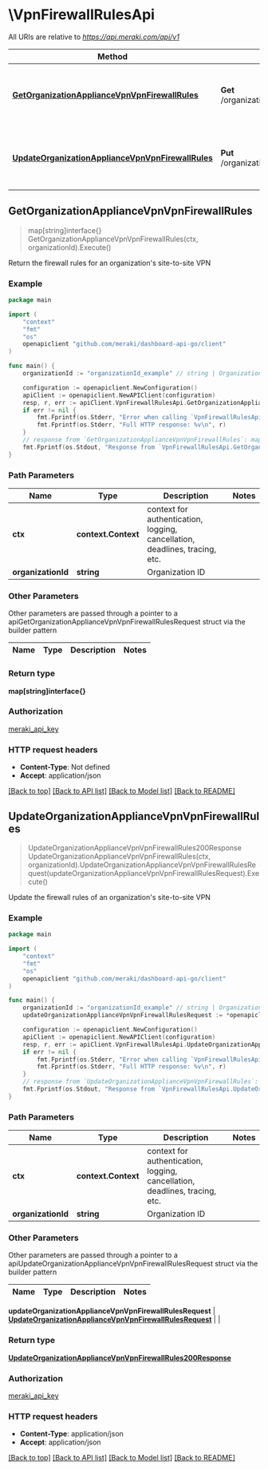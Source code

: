 # \VpnFirewallRulesApi

All URIs are relative to *https://api.meraki.com/api/v1*

Method | HTTP request | Description
------------- | ------------- | -------------
[**GetOrganizationApplianceVpnVpnFirewallRules**](VpnFirewallRulesApi.md#GetOrganizationApplianceVpnVpnFirewallRules) | **Get** /organizations/{organizationId}/appliance/vpn/vpnFirewallRules | Return the firewall rules for an organization&#39;s site-to-site VPN
[**UpdateOrganizationApplianceVpnVpnFirewallRules**](VpnFirewallRulesApi.md#UpdateOrganizationApplianceVpnVpnFirewallRules) | **Put** /organizations/{organizationId}/appliance/vpn/vpnFirewallRules | Update the firewall rules of an organization&#39;s site-to-site VPN



## GetOrganizationApplianceVpnVpnFirewallRules

> map[string]interface{} GetOrganizationApplianceVpnVpnFirewallRules(ctx, organizationId).Execute()

Return the firewall rules for an organization's site-to-site VPN



### Example

```go
package main

import (
    "context"
    "fmt"
    "os"
    openapiclient "github.com/meraki/dashboard-api-go/client"
)

func main() {
    organizationId := "organizationId_example" // string | Organization ID

    configuration := openapiclient.NewConfiguration()
    apiClient := openapiclient.NewAPIClient(configuration)
    resp, r, err := apiClient.VpnFirewallRulesApi.GetOrganizationApplianceVpnVpnFirewallRules(context.Background(), organizationId).Execute()
    if err != nil {
        fmt.Fprintf(os.Stderr, "Error when calling `VpnFirewallRulesApi.GetOrganizationApplianceVpnVpnFirewallRules``: %v\n", err)
        fmt.Fprintf(os.Stderr, "Full HTTP response: %v\n", r)
    }
    // response from `GetOrganizationApplianceVpnVpnFirewallRules`: map[string]interface{}
    fmt.Fprintf(os.Stdout, "Response from `VpnFirewallRulesApi.GetOrganizationApplianceVpnVpnFirewallRules`: %v\n", resp)
}
```

### Path Parameters


Name | Type | Description  | Notes
------------- | ------------- | ------------- | -------------
**ctx** | **context.Context** | context for authentication, logging, cancellation, deadlines, tracing, etc.
**organizationId** | **string** | Organization ID | 

### Other Parameters

Other parameters are passed through a pointer to a apiGetOrganizationApplianceVpnVpnFirewallRulesRequest struct via the builder pattern


Name | Type | Description  | Notes
------------- | ------------- | ------------- | -------------


### Return type

**map[string]interface{}**

### Authorization

[meraki_api_key](../README.md#meraki_api_key)

### HTTP request headers

- **Content-Type**: Not defined
- **Accept**: application/json

[[Back to top]](#) [[Back to API list]](../README.md#documentation-for-api-endpoints)
[[Back to Model list]](../README.md#documentation-for-models)
[[Back to README]](../README.md)


## UpdateOrganizationApplianceVpnVpnFirewallRules

> UpdateOrganizationApplianceVpnVpnFirewallRules200Response UpdateOrganizationApplianceVpnVpnFirewallRules(ctx, organizationId).UpdateOrganizationApplianceVpnVpnFirewallRulesRequest(updateOrganizationApplianceVpnVpnFirewallRulesRequest).Execute()

Update the firewall rules of an organization's site-to-site VPN



### Example

```go
package main

import (
    "context"
    "fmt"
    "os"
    openapiclient "github.com/meraki/dashboard-api-go/client"
)

func main() {
    organizationId := "organizationId_example" // string | Organization ID
    updateOrganizationApplianceVpnVpnFirewallRulesRequest := *openapiclient.NewUpdateOrganizationApplianceVpnVpnFirewallRulesRequest() // UpdateOrganizationApplianceVpnVpnFirewallRulesRequest |  (optional)

    configuration := openapiclient.NewConfiguration()
    apiClient := openapiclient.NewAPIClient(configuration)
    resp, r, err := apiClient.VpnFirewallRulesApi.UpdateOrganizationApplianceVpnVpnFirewallRules(context.Background(), organizationId).UpdateOrganizationApplianceVpnVpnFirewallRulesRequest(updateOrganizationApplianceVpnVpnFirewallRulesRequest).Execute()
    if err != nil {
        fmt.Fprintf(os.Stderr, "Error when calling `VpnFirewallRulesApi.UpdateOrganizationApplianceVpnVpnFirewallRules``: %v\n", err)
        fmt.Fprintf(os.Stderr, "Full HTTP response: %v\n", r)
    }
    // response from `UpdateOrganizationApplianceVpnVpnFirewallRules`: UpdateOrganizationApplianceVpnVpnFirewallRules200Response
    fmt.Fprintf(os.Stdout, "Response from `VpnFirewallRulesApi.UpdateOrganizationApplianceVpnVpnFirewallRules`: %v\n", resp)
}
```

### Path Parameters


Name | Type | Description  | Notes
------------- | ------------- | ------------- | -------------
**ctx** | **context.Context** | context for authentication, logging, cancellation, deadlines, tracing, etc.
**organizationId** | **string** | Organization ID | 

### Other Parameters

Other parameters are passed through a pointer to a apiUpdateOrganizationApplianceVpnVpnFirewallRulesRequest struct via the builder pattern


Name | Type | Description  | Notes
------------- | ------------- | ------------- | -------------

 **updateOrganizationApplianceVpnVpnFirewallRulesRequest** | [**UpdateOrganizationApplianceVpnVpnFirewallRulesRequest**](UpdateOrganizationApplianceVpnVpnFirewallRulesRequest.md) |  | 

### Return type

[**UpdateOrganizationApplianceVpnVpnFirewallRules200Response**](UpdateOrganizationApplianceVpnVpnFirewallRules200Response.md)

### Authorization

[meraki_api_key](../README.md#meraki_api_key)

### HTTP request headers

- **Content-Type**: application/json
- **Accept**: application/json

[[Back to top]](#) [[Back to API list]](../README.md#documentation-for-api-endpoints)
[[Back to Model list]](../README.md#documentation-for-models)
[[Back to README]](../README.md)

